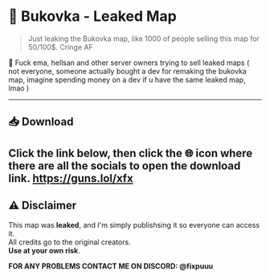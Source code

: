 # 🧟 Bukovka - Leaked Map

> Just leaking the Bukovka map, like 1000 of people selling this map for 50/100$. Cringe AF

🤡 Fuck ema, hellsan and other server owners trying to sell leaked maps ( not everyone, someone actually bought a dev for remaking the bukovka map, imagine spending money on a dev if u have the same leaked map, lmao )

---

## 📥 Download  
Click the link below, then click the 🌐 icon where there are all the socials to open the download link.
https://guns.lol/xfx
---

## ⚠️ Disclaimer

This map was **leaked**, and I'm simply publishsing it so everyone can access it.  
All credits go to the original creators.  
**Use at your own risk**.

**FOR ANY PROBLEMS CONTACT ME ON DISCORD: @fixpuuu**
